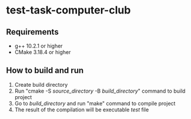 # test-task-computer-club
## Requirements
* g++ 10.2.1 or higher
* CMake 3.18.4 or higher
## How to build and run
1. Create build directory
2. Run "cmake -S *source_directory* -B *build_directory*" command to build project
3. Go to *build_directory* and run "make" command to compile project
4. The result of the compilation will be executable *test* file
